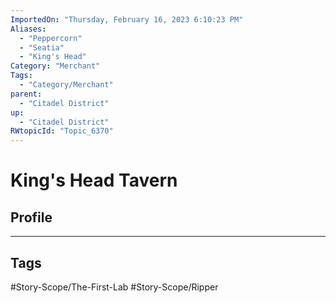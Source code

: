 ```yaml
---
ImportedOn: "Thursday, February 16, 2023 6:10:23 PM"
Aliases:
  - "Peppercorn"
  - "Seatia"
  - "King's Head"
Category: "Merchant"
Tags:
  - "Category/Merchant"
parent:
  - "Citadel District"
up:
  - "Citadel District"
RWtopicId: "Topic_6370"
---
```

# King's Head Tavern
## Profile

---
## Tags
#Story-Scope/The-First-Lab #Story-Scope/Ripper

